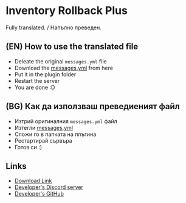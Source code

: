 # Inventory Rollback Plus
Fully translated. / Напълно преведен.
## (EN) How to use the translated file
- Deleate the original `messages.yml` file
- Download the [messages,yml](messages.yml) from here
- Put it in the plugin folder
- Restart the server
- You are done :D
## (BG) Как да използваш преведиеният файл
- Изтрий оригиналния `messages.yml` файл
- Изтегли [messages,yml](messages.yml)
- Сложи го в папката на плъгина
- Рестартирай сървъра
- Готов си :)
## Links
- [Download Link](https://www.spigotmc.org/resources/inventory-rollback-plus-1-8-1-20-x.85811/)
- [Developer's Discord server](https://discord.gg/h7qJ9gRCwj)
- [Developer's GitHub](https://github.com/TechnicallyCoded)
